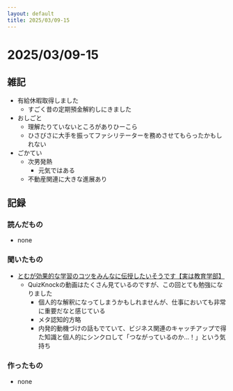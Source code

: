 ```yaml
---
layout: default
title: 2025/03/09-15
---
```


# 2025/03/09-15

## 雑記

* 有給休暇取得しました
  * すごく昔の定期預金解約しにきました
* おしごと
  * 理解たりていないところがありひーこら
  * ひさびさに大手を振ってファシリテーターを務めさせてもらったかもしれない
* ごかてい
  * 次男発熱
    * 元気ではある
  * 不動産関連に大きな進展あり

## 記録

### 読んだもの

* none

### 聞いたもの

* [とむが効果的な学習のコツをみんなに伝授したいそうです【実は教育学部】](https://youtu.be/4AmrLFfIApE?si=hOwnCvCGvFTnLwuK)
  * QuizKnockの動画はたくさん見ているのですが、この回とても勉強になりました
    * 個人的な解釈になってしまうかもしれませんが、仕事においても非常に重要だなと感じている
    * メタ認知的方略
    * 内発的動機づけの話もでていて、ビジネス関連のキャッチアップで得た知識と個人的にシンクロして「つながっているのか…！」という気持ち

### 作ったもの

* none
